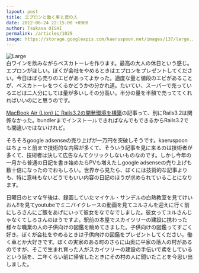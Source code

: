 ```yaml
---
layout: post
title: エプロンと働く車と鳶の人
date: 2012-06-24 22:15:00 +0900
author: Tsukasa OISHI
permalink: /articles/1029
image: https://storage.googleapis.com/kaeruspoon.net/images/137/large.JPG?1340543689
---
```



![Large](https://storage.googleapis.com/kaeruspoon.net/images/137/large.JPG?1340543689)  
白ワインを飲みながらペスカトーレを作ります。最高の大人の休日という感じ。エプロンがほしい。ぼくが会社をやめるときはエプロンをプレゼントしてください。今日はばら売りのエビがあってよかった。適度な量と値段のエビがあることが、ペスカトーレをつくるかどうかの分かれ道。たいてい、スーパーで売っているエビは二人分にしては量が多いしその分高い。半分の量を半額で売っててくれればいいのにと思うのです。  

[MacBook Air (Lion) に Rails3.2の開発環境を構築](/articles/1027)の記事って、別にRails3.2は関係なかった。bundlerまでインストールできればなんでもできるからRails3.2でも間違いではないけれど。  

そろそろgoogle adsenseの売り上げが一万円を突破しそうです。kaeruspoonはちょっと前まで技術的な内容が多くて、そういう記事を見に来るのは技術者が多くて、技術者は決して広告なんてクリックしないものなのです。しかし今年の一月から普通の日記を書き始めたらPVも増えたしgoogle adsenseの売り上げも数十倍になったのでおもしろい。世界から見たら、ぼくには技術的な記事よりも、特に意味もないどうでもいい内容の日記のほうが求められていることになります。  

日曜日のヒマな午後は、録画していたマイケル・サンデルの白熱教室を見てけいおん!!を見てyoutubeでミニバイクレースの動画を見てユルさんを迎えに行く前にしろさんにご飯をあげにいって彼女をなでなでしました。彼女ってユルさんじゃなくてしろさんのほうですよ。駅前の本屋でスカイツリーの建設に携わった様々な職業の人の子供向けの図鑑を眺めてきました。子供向けの図鑑ってすごく好き。ぼくが会社をやめるときは子供向けの図鑑をプレゼントしてください。働く車とか大好きです。ぼくの実家のある町のさらに山奥に平家の落人の村があるのですが、そこで生まれ育った人がスカイツリーの建設の手伝いで鳶をしているという話を、二年くらい前に帰省したときにその村の人に聞いたことを今思い出しました。  

